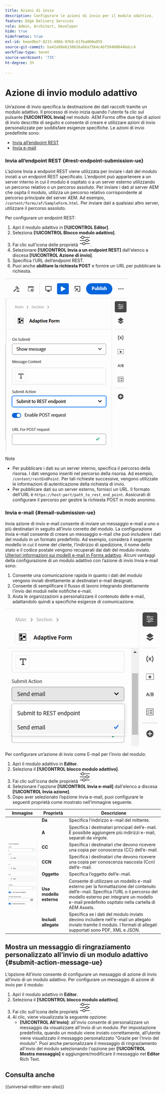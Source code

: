 ```yaml
---
title: Azioni di invio
description: Configurare le azioni di invio per il modulo adattivo.
feature: Edge Delivery Services
role: Admin, Architect, Developer
hide: true
hidefromtoc: true
exl-id: beee9be7-8215-496b-9fb9-61fba000a055
source-git-commit: ba42a99e6138616ab6a7564c4bf58400844bdcc4
workflow-type: tm+mt
source-wordcount: '735'
ht-degree: 3%

---
```


# Azione di invio modulo adattivo

Un’azione di invio specifica la destinazione dei dati raccolti tramite un modulo adattivo. Il processo di invio inizia quando l&#39;utente fa clic sul pulsante **[!UICONTROL Invia]** nel modulo. AEM Forms offre due tipi di azioni di invio descritte di seguito e consente di creare e utilizzare azioni di invio personalizzate per soddisfare esigenze specifiche. Le azioni di invio predefinite sono:

<!--To define a Submit Action for an Adaptive Form, you use the Properties dialog of the **Adaptive Form block** in the **Editor**-->

* [Invia all’endpoint REST](#rest-endpoint-submission-ue)
* [Invia e-mail](#email-submission-ue)


### Invia all’endpoint REST {#rest-endpoint-submission-ue}

L’azione Invia a endpoint REST viene utilizzata per inviare i dati del modulo inviati a un endpoint REST specificato. L’endpoint può appartenere a un server interno in cui il modulo è ospitato o a un server esterno utilizzando un percorso relativo o un percorso assoluto. Per inviare i dati al server AEM che ospita il modulo, utilizza un percorso relativo corrispondente al percorso principale del server AEM. Ad esempio, `/content/forms/af/SampleForm.html`. Per inviare dati a qualsiasi altro server, utilizzare il percorso assoluto.

<!--Configuring the Submit Action to REST Endpoint for Adaptive Forms offers several benefits such as:  
* It facilitates seamless integration of form data with external systems and services via RESTful APIs.  
* Offers flexibility in managing data submissions from Adaptive Forms, accommodating dynamic and complex data structures.  
* Allows dynamic mapping of form fields to parameters within the REST endpoint URL, enabling adaptable and customizable data submissions.
-->



Per configurare un endpoint REST:

1. Apri il modulo adattivo in **[!UICONTROL Editor]**.
1. Seleziona **[!UICONTROL Blocco modulo adattivo]**.
1. Fai clic sull&#39;icona delle proprietà ![proprietà](/help/forms/assets/Smock_Properties_18_N.svg).
1. Selezionare **[!UICONTROL Invia a un endpoint REST]** dall&#39;elenco a discesa **[!UICONTROL Azione di invio]**.
1. Specifica l’URL dell’endpoint REST.
1. Puoi anche **abilitare la richiesta POST** e fornire un URL per pubblicare la richiesta.

![Abilita richiesta post per moduli adattivi](/help/forms/assets/enable-post-request-ue.png)

>[!NOTE]
>
> * Per pubblicare i dati su un server interno, specifica il percorso della risorsa. I dati vengono inseriti nel percorso della risorsa. Ad esempio, `/content/restEndPoint`. Per tali richieste successive, vengono utilizzate le informazioni di autenticazione della richiesta di invio.
> * Per pubblicare dati su un server esterno, fornisci un URL. Il formato dell&#39;URL è `https://host:port/path_to_rest_end_point`. Assicurati di configurare il percorso per gestire la richiesta POST in modo anonimo.

### Invia e-mail {#email-submission-ue}

Invia azione di invio e-mail consente di inviare un messaggio e-mail a uno o più destinatari in seguito all’invio corretto del modulo. La configurazione Invia e-mail consente di creare un messaggio e-mail che può includere i dati del modulo in un formato predefinito. Ad esempio, considera il seguente modello in cui il nome del cliente, l’indirizzo di spedizione, il nome dello stato e il codice postale vengono recuperati dai dati del modulo inviato. [Ulteriori informazioni sui modelli e-mail in Forms adattivo](/help/forms/html-email-templates-in-adaptive-forms.md). Alcuni vantaggi della configurazione di un modulo adattivo con l’azione di invio Invia e-mail sono:

1. Consente una comunicazione rapida in quanto i dati del modulo vengono inviati direttamente ai destinatari e-mail designati.
1. Consente di semplificare il flusso di lavoro integrando direttamente l’invio dei moduli nelle notifiche e-mail.
1. Aiuta le organizzazioni a personalizzare il contenuto delle e-mail, adattandolo quindi a specifiche esigenze di comunicazione.

![Proprietà modulo adattivo nell&#39;editor universale](/help/forms/assets/submit-actions-ue.png)


Per configurare un’azione di invio come E-mail per l’invio del modulo:

1. Apri il modulo adattivo in **Editor**.
1. Seleziona il **[!UICONTROL blocco modulo adattivo]**.
1. Fai clic sull&#39;icona delle proprietà ![proprietà](/help/forms/assets/Smock_Properties_18_N.svg).
1. Selezionare l&#39;opzione **[!UICONTROL Invia e-mail]** dall&#39;elenco a discesa **[!UICONTROL Invia azione]**.
1. Dopo aver selezionato l’opzione Invia e-mail, puoi configurare le seguenti proprietà come mostrato nell’immagine seguente.

<table>
  <thead>
    <tr>
      <th>Immagine</th>
      <th>Proprietà</th>
      <th>Descrizione</th>
    </tr>
  </thead>
  <tbody>
    <tr>
    <td rowspan="7"><img src="/help/forms/assets/email-config-ue.png" alt="Configurazione e-mail"></td> 
    <td><b>Da</td>
    <td>Specifica l'indirizzo e-mail del mittente.</td>
    </tr>
    <tr>
      <td><b>A</td>
      <td>Specifica i destinatari principali dell’e-mail. È possibile aggiungere più indirizzi e-mail, separati da virgole.</td>
    </tr>
    <tr>
      <td><b>CC</td>
      <td>Specifica i destinatari che devono ricevere una copia per conoscenza (CC) dell’e-mail.</td>
    </tr>
    <tr>
      <td><b>CCN</td>
      <td>Specifica i destinatari che devono ricevere una copia per conoscenza nascosta (Ccn) dell’e-mail.</td>
    </tr>
    <tr>
      <td><b>Oggetto</td>
      <td>Specifica l’oggetto dell’e-mail.</td>
    </tr>
    <tr>
      <td><b>Usa modello esterno</td>
      <td>Consente di utilizzare un modello e-mail esterno per la formattazione del contenuto dell’e-mail. Specifica l’URL o il percorso del modello esterno per integrare un modello e-mail predefinito ospitato nella cartella di AEM Assets.</td>
    </tr>
    <tr>
      <td><b>Includi allegato</td>
      <td>Specifica se i dati del modulo inviato devono includere nell'e-mail un allegato inviato tramite il modulo. I formati di allegati supportati sono PDF, XML e JSON.</td>
    </tr>
  </tbody>
</table>






<!--
        
        * **From**: The email address of the sender.
        * **To**: Specify the primary recipients of the email, multiple email addresses can be added, separated by commas.
        * **CC**: Specify the recipients who should receive a carbon copy (CC) of the email.
        * **BCC**: Specify the recipients who should receive a blind carbon copy (BCC) of the email.
        * **Subject**: Specify the subject line of the email.
        * **Use External Template**: Enables the use of an external email template for formatting the email content. Provide the URL or path to the External template path to integrate a pre-designed email template hosted in your AEM Assets folder.
        * **Include Attachment**: Specifies whether the submitted form data should include an attachment submitted through the form in the email.

    {width=50%,height=50%}![Enable post request for adaptive forms](/help/forms/assets/email-config-ue.png)

-->

## Mostra un messaggio di ringraziamento personalizzato all’invio di un modulo adattivo {#submit-action-message-ue}

L’opzione All’invio consente di configurare un messaggio di azione di invio all’invio di un modulo adattivo. Per configurare un messaggio di azione di invio per il modulo:

1. Apri il modulo adattivo in **Editor**.
1. Seleziona il **[!UICONTROL blocco modulo adattivo]**.
1. Fai clic sull&#39;icona delle proprietà ![proprietà](/help/forms/assets/Smock_Properties_18_N.svg).
1. Al clic, viene visualizzata la seguente opzione:
   * **[!UICONTROL All&#39;invio]**: all&#39;invio consente di personalizzare un messaggio da visualizzare all&#39;invio di un modulo. Per impostazione predefinita, quando un modulo viene inviato correttamente, all’utente viene visualizzato il messaggio personalizzato &quot;Grazie per l’invio del modulo&quot;.
Puoi anche personalizzare il messaggio di ringraziamento all&#39;invio del modulo selezionando l&#39;opzione per **[!UICONTROL Mostra messaggio]** e aggiungere/modificare il messaggio nel **Editor** Rich Text.


## Consulta anche

{{universal-editor-see-also}}

